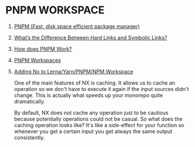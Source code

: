 # PNPM WORKSPACE

1. [PNPM (Fast, disk space efficient package manager)](https://pnpm.io/)
2. [What’s the Difference Between Hard Links and Symbolic Links?](https://medium.com/geekculture/whats-the-difference-between-hard-links-and-symbolic-links-e43b212e00c4)
3. [How does PNPM Work?](https://towardsdev.com/how-does-pnpm-work-7e7723a165fc)
4. [PNPM Workspaces](https://pnpm.io/workspaces)
5. [Adding Nx to Lerna/Yarn/PNPM/NPM Workspace](https://nx.dev/recipe/adding-to-monorepo)

   One of the main features of NX is caching. It allows us to cache an operation
   so we don't have to execute it again if the input sources didn't change. This
   is actually what speeds up your monorepo quite dramatically.

   By default, NX does not cache any operation just to be cautious because
   potentially operations could not be casual. So what does the caching operation
   looks like? It's like a side-effect for your function so whenever you get a
   certain input you get always the same output consistently.
